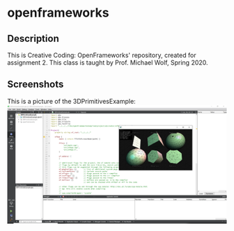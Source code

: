 # openframeworks

## Description
This is Creative Coding: OpenFrameworks' repository, created for assignment 2. 
This class is taught by Prof. Michael Wolf, Spring 2020.

## Screenshots
This is a picture of the 3DPrimitivesExample:
![Running Program](/testing_example.png)